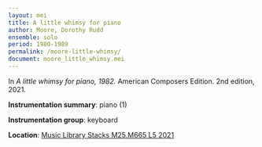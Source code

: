 ```yaml
---
layout: mei
title: A little whimsy for piano
author: Moore, Dorothy Rudd
ensemble: solo
period: 1980-1989
permalink: /moore-little-whimsy/
document: moore_little_whimsy.mei
---
```


In *A little whimsy for piano, 1982.* American Composers Edition. 2nd edition, 2021.

**Instrumentation summary**: piano (1)

**Instrumentation group**: keyboard 

**Location**: <a href="https://tufts.primo.exlibrisgroup.com/permalink/01TUN_INST/1kc9gia/alma991018728136603851" target="_blank">Music Library Stacks M25.M665 L5 2021</a>
